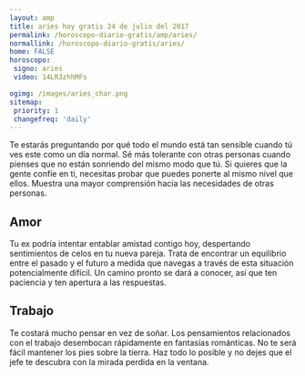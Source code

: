 ```yaml
---
layout: amp
title: aries hoy gratis 24 de julio del 2017 
permalink: /horoscopo-diario-gratis/amp/aries/
normallink: /horoscopo-diario-gratis/aries/
home: FALSE
horoscopo:
 signo: aries
 video: 14LR3zhhMFs

ogimg: /images/aries_char.png
sitemap:
 priority: 1
 changefreq: 'daily'
---
```



Te estarás preguntando por qué todo el mundo está tan sensible cuando tú ves este como un día normal. Sé más tolerante con otras personas cuando pienses que no están sonriendo del mismo modo que tú. Si quieres que la gente confíe en ti, necesitas probar que puedes ponerte al mismo nivel que ellos. Muestra una mayor comprensión hacia las necesidades de otras personas.

## Amor

Tu ex podría intentar entablar amistad contigo hoy, despertando sentimientos de celos en tu nueva pareja. Trata de encontrar un equilibrio entre el pasado y el futuro a medida que navegas a través de esta situación potencialmente difícil. Un camino pronto se dará a conocer, así que ten paciencia y ten apertura a las respuestas.

## Trabajo

Te costará mucho pensar en vez de soñar. Los pensamientos relacionados con el trabajo desembocan rápidamente en fantasías románticas. No te será fácil mantener los pies sobre la tierra. Haz todo lo posible y no dejes que el jefe te descubra con la mirada perdida en la ventana.